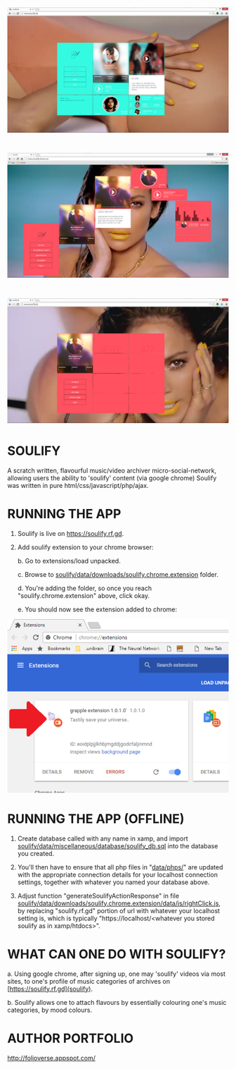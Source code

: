 ![Alt text](https://github.com/JordanMicahBennett/SOULIFY/blob/master/source-code/data/images/captures/0.png?raw=true "default page")
=============================
![Alt text](https://github.com/JordanMicahBennett/SOULIFY/blob/master/source-code/data/images/captures/1.png?raw=true "default page")
=============================
![Alt text](https://github.com/JordanMicahBennett/SOULIFY/blob/master/source-code/data/images/captures/2.png?raw=true "default page")
=============================


SOULIFY
=======
A scratch written, flavourful music/video archiver micro-social-network, allowing users the ability to 'soulify' content (via google chrome) 
Soulify was written in pure html/css/javascript/php/ajax.


RUNNING THE APP 
=======
1. Soulify is live on https://soulify.rf.gd. 

2. Add soulify extension to your chrome browser:

	b. Go to extensions/load unpacked.

	c. Browse to [soulify/data/downloads/soulify.chrome.extension](https://github.com/JordanMicahBennett/Grapple/tree/master/data/miscellaneous/resources/extensions/grapple'.chrome.extension/source%20code/src/grapple'.chrome.extension) folder.

	d. You're adding the folder, so once you reach "soulify.chrome.extension" above, click okay.

	e. You should now see the extension added to chrome:

![Alt text]( https://github.com/JordanMicahBennett/Grapple/blob/master/data/miscellaneous/Screens/setup_extension_added.png "default page")



RUNNING THE APP (OFFLINE)
=======
1. Create database called with any name in xamp, and import [soulify/data/miscellaneous/database/soulify_db.sql](https://github.com/JordanMicahBennett/Grapple/blob/master/grapple_db.sql) into the database you created.

2. You'll then have to ensure that all php files in "[data/phps/](https://bitbucket.org/JordanMicahBennett/bookingapp/src/master/data/phps/)" are updated with the appropriate connection details for your localhost connection settings, together with whatever you named your database above.

3. Adjust function "generateSoulifyActionResponse" in file  [soulify/data/downloads/soulify.chrome.extension/data/js/rightClick.js](https://github.com/JordanMicahBennett/Grapple/tree/master/data/miscellaneous/resources/extensions/grapple'.chrome.extension/source%20code/src/grapple'.chrome.extension/data/js/rightClick.js), by replacing "soulify.rf.gd" portion of url with whatever your localhost setting is, which is typically "https://localhost/<whatever you stored soulify as in xamp/htdocs>".


WHAT CAN ONE DO WITH SOULIFY?
=============================


  a. Using google chrome, after signing up, one may 'soulify' videos via most sites, to one's profile of music categories of archives on [https://soulify.rf.gd](soulify).

  b. Soulify allows one to attach flavours by essentially colouring one's music categories, by mood colours.


AUTHOR PORTFOLIO
============================================
http://folioverse.appspot.com/
